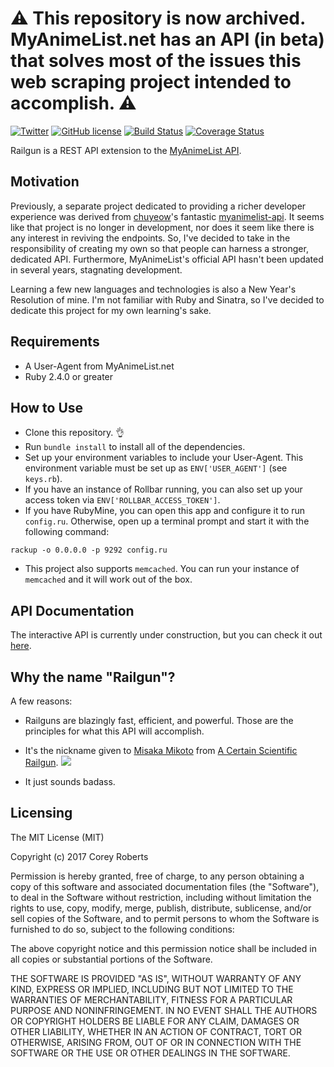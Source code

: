 # ⚠️ This repository is now archived. MyAnimeList.net has an API (in beta) that solves most of the issues this web scraping project intended to accomplish. ⚠️

[![Twitter](https://img.shields.io/badge/contact-%40spacepyro-00aced.svg)](https://twitter.com/spacepyro)
[![GitHub license](https://img.shields.io/github/license/mashape/apistatus.svg)](http://choosealicense.com/licenses/mit/)
[![Build Status](https://travis-ci.org/croberts22/railgun.svg?branch=master)](https://travis-ci.org/croberts22/railgun)
[![Coverage Status](https://coveralls.io/repos/github/croberts22/railgun/badge.svg?branch=master)](https://coveralls.io/github/croberts22/railgun?branch=master)


Railgun is a REST API extension to the [MyAnimeList API](http://myanimelist.net/modules.php?go=api).

## Motivation

Previously, a separate project dedicated to providing a richer developer experience was derived from [chuyeow](https://github.com/chuyeow)'s fantastic [myanimelist-api](https://github.com/chuyeow/myanimelist-api). It seems like that project is no longer in development, nor does it seem like there is any interest in reviving the endpoints. So, I've decided to take in the responsibility of creating my own so that people can harness a stronger, dedicated API. Furthermore, MyAnimeList's official API hasn't been updated in several years, stagnating development.

Learning a few new languages and technologies is also a New Year's Resolution of mine. I'm not familiar with Ruby and Sinatra, so I've decided to dedicate this project for my own learning's sake.

## Requirements

- A User-Agent from MyAnimeList.net
- Ruby 2.4.0 or greater

## How to Use

- Clone this repository. 👌
- Run `bundle install` to install all of the dependencies.
- Set up your environment variables to include your User-Agent. This environment variable must be set up as `ENV['USER_AGENT']` (see `keys.rb`).
- If you have an instance of Rollbar running, you can also set up your access token via `ENV['ROLLBAR_ACCESS_TOKEN']`.
- If you have RubyMine, you can open this app and configure it to run `config.ru`. Otherwise, open up a terminal prompt and start it with the following command:

```
rackup -o 0.0.0.0 -p 9292 config.ru
```

- This project also supports `memcached`. You can run your instance of `memcached` and it will work out of the box.


## API Documentation

The interactive API is currently under construction, but you can check it out [here](http://docs.railgun.apiary.io/).

## Why the name "Railgun"?

A few reasons:

- Railguns are blazingly fast, efficient, and powerful. Those are the principles for what this API will accomplish.

- It's the nickname given to [Misaka Mikoto](http://myanimelist.net/character/13701/Mikoto_Misaka) from [A Certain Scientific Railgun](http://myanimelist.net/anime/6213/Toaru_Kagaku_no_Railgun).
![](http://i.imgur.com/74Zdsnu.png)

- It just sounds badass.

## Licensing

The MIT License (MIT)

Copyright (c) 2017 Corey Roberts

Permission is hereby granted, free of charge, to any person obtaining a copy
of this software and associated documentation files (the "Software"), to deal
in the Software without restriction, including without limitation the rights
to use, copy, modify, merge, publish, distribute, sublicense, and/or sell
copies of the Software, and to permit persons to whom the Software is
furnished to do so, subject to the following conditions:

The above copyright notice and this permission notice shall be included in all
copies or substantial portions of the Software.

THE SOFTWARE IS PROVIDED "AS IS", WITHOUT WARRANTY OF ANY KIND, EXPRESS OR
IMPLIED, INCLUDING BUT NOT LIMITED TO THE WARRANTIES OF MERCHANTABILITY,
FITNESS FOR A PARTICULAR PURPOSE AND NONINFRINGEMENT. IN NO EVENT SHALL THE
AUTHORS OR COPYRIGHT HOLDERS BE LIABLE FOR ANY CLAIM, DAMAGES OR OTHER
LIABILITY, WHETHER IN AN ACTION OF CONTRACT, TORT OR OTHERWISE, ARISING FROM,
OUT OF OR IN CONNECTION WITH THE SOFTWARE OR THE USE OR OTHER DEALINGS IN THE
SOFTWARE.
